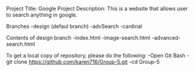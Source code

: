 Project Title: Google Project
Description: This is a website that allows user to search anything in google.

Branches
-design (defaul branch)
-advSearch
-cardinal

Contents of design branch
-index.html
-image-search.html
-advanced-search.html

To get a local copy of repository, please do the following:
-Open Git Bash
-git clone https://github.com/karen716/Group-5.git
-cd Group-5
